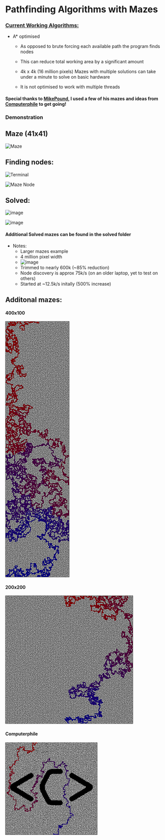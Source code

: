 # Pathfinding Algorithms with Mazes

### <u>Current Working Algorithms:</u>

- A* optimised
  - As opposed to brute forcing each available path the program finds nodes

  - This can reduce total working area by a significant amount

  - 4k x 4k (16 million pixels) Mazes with multiple solutions can take under a minute to solve on basic hardware

  - It is not optimised to work with multiple threads


####  Special thanks to [MikePound](https://github.com/mikepound/mazesolving), I used a few of his mazes and ideas from [Computerphile](https://www.youtube.com/watch?v=rop0W4QDOUI) to get going!
### Demonstration  

## Maze (41x41)

![Maze](https://user-images.githubusercontent.com/20164942/106104104-69360c00-615b-11eb-9b8c-003238b913d4.png)

## Finding nodes:

![Terminal](https://user-images.githubusercontent.com/20164942/106104447-e2cdfa00-615b-11eb-8c05-6b53c626c25d.png)


![Maze Node](https://user-images.githubusercontent.com/20164942/106104028-4572c600-615b-11eb-9b76-ad13b59d3687.png)

## Solved:
![image](https://user-images.githubusercontent.com/20164942/106104604-19a41000-615c-11eb-835a-0281f8b86085.png)

![image](https://user-images.githubusercontent.com/20164942/106104222-94206000-615b-11eb-9d28-89673c4ee90a.png)


#### Additional Solved mazes can be found in the solved folder

- Notes:
  - Larger mazes example
  - 4 million pixel width
  - ![image](https://user-images.githubusercontent.com/20164942/106104985-ab138200-615c-11eb-8b06-2206b02d3802.png)
  - Trimmed to nearly 600k (~85% reduction) 
  - Node discovery is approx 75k/s (on an older laptop, yet to test on others)
  - Started at ~12.5k/s initally (500% increase)


## Additonal mazes:
#### 400x100
![400x100](./Solved/400x100_solved.png)

#### 200x200
![200x200](./Solved/200x200_solved.png)

#### Computerphile
![400x100](./Solved/computerphile_solved.png)
